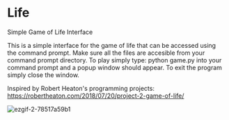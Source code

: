 # Life
Simple Game of Life Interface

This is a simple interface for the game of life that can be accessed using the command prompt. Make sure all the files are accesible from your command prompt directory.
To play simply type: python game.py into your command prompt and a popup window should appear. To exit the program simply close the window.

Inspired by Robert Heaton's programming projects: https://robertheaton.com/2018/07/20/project-2-game-of-life/

![ezgif-2-78517a59b1](https://user-images.githubusercontent.com/99034740/163000340-b690791d-1ec4-4270-8f2e-cfc43c6433c9.gif)
